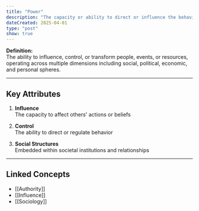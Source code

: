 ```yaml
---
title: "Power"
description: "The capacity or ability to direct or influence the behavior of others or the course of events."
dateCreated: 2025-04-01
type: "post"
show: true
---
```


**Definition:**  
The ability to influence, control, or transform people, events, or resources, operating across multiple dimensions including social, political, economic, and personal spheres.

---

## Key Attributes

1. **Influence**  
   The capacity to affect others' actions or beliefs

2. **Control**  
   The ability to direct or regulate behavior

3. **Social Structures**  
   Embedded within societal institutions and relationships

---

## Linked Concepts
- [[Authority]]
- [[Influence]]
- [[Sociology]]